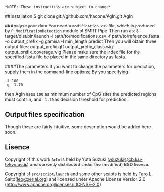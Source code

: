     *NOTE: These instructions are subject to change*

##Installation
    $ git clone git://github.com/hacone/AgIn.git AgIn

##Analyse your data
You need a `modification.csv` file, which is produced by `P_ModificationDetection` module of SMRT Pipe.
Then run as:
    $ target/dist/bin/launch -i path/to/modifications.csv -f path/to/reference.fasta -o output_prefix -g gamma -l min_length predict
Then you will obtain three output files:
    output_prefix.gff
    output_prefix_class.wig
    output_prefix_coverage.wig
Please make sure the index file for the specified fasta file be placed in the same directory as fasta.


####The parameters
If you want to change the parameters for prediction, supply them in the command-line options;
By you specifying

    -l 100
    -g -1.70

then  AgIn uses `100` as minimum number of CpG sites the predicted regions must contain,
and `-1.70` as decision threshold for prediction.

## Output files specification
Though these are fairly intuitive, some description would be added here soon.

## Lisence

Copyright of this work `AgIn` is held by Yuta Suzuki
(ysuzuki@cb.k.u-tokyo.ac.jp) and currently distributed under the (modified) BSD license.

Copyright of `src/script/launch` and some other scripts is held by Taro L.
Saito(leo@xerial.org) and licensed under Apache License Version 2.0
(http://www.apache.org/licenses/LICENSE-2.0)
